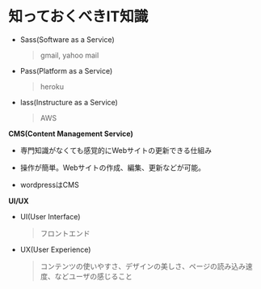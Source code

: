 # 知っておくべきIT知識

- Sass(Software as a Service)

  >  gmail, yahoo mail

- Pass(Platform as a Service)

  > heroku

- lass(Instructure as a Service)

  > AWS

__CMS(Content Management Service)__

- 専門知識がなくても感覚的にWebサイトの更新できる仕組み

- 操作が簡単。Webサイトの作成、編集、更新などが可能。
- wordpressはCMS

__UI/UX__

- UI(User Interface)

  > フロントエンド

- UX(User Experience)

  > コンテンツの使いやすさ、デザインの美しさ、ページの読み込み速度、などユーザの感じること

